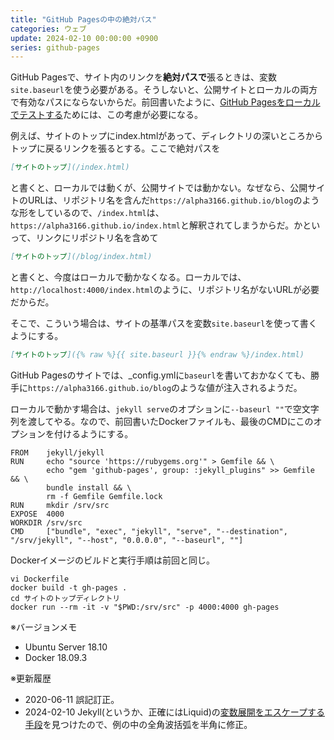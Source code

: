 ```yaml
---
title: "GitHub Pagesの中の絶対パス"
categories: ウェブ
update: 2024-02-10 00:00:00 +0900
series: github-pages
---
```


GitHub Pagesで、サイト内のリンクを**絶対パスで**張るときは、変数`site.baseurl`を使う必要がある。そうしないと、公開サイトとローカルの両方で有効なパスにならないからだ。前回書いたように、[GitHub Pagesをローカルでテストする](20190413.html)ためには、この考慮が必要になる。

例えば、サイトのトップにindex.htmlがあって、ディレクトリの深いところからトップに戻るリンクを張るとする。ここで絶対パスを

```markdown
[サイトのトップ](/index.html)
```

と書くと、ローカルでは動くが、公開サイトでは動かない。なぜなら、公開サイトのURLは、リポジトリ名を含んだ`https://alpha3166.github.io/blog`のような形をしているので、`/index.html`は、`https://alpha3166.github.io/index.html`と解釈されてしまうからだ。かといって、リンクにリポジトリ名を含めて

```markdown
[サイトのトップ](/blog/index.html)
```

と書くと、今度はローカルで動かなくなる。ローカルでは、`http://localhost:4000/index.html`のように、リポジトリ名がないURLが必要だからだ。

そこで、こういう場合は、サイトの基準パスを変数`site.baseurl`を使って書くようにする。

```markdown
[サイトのトップ]({% raw %}{{ site.baseurl }}{% endraw %}/index.html)
```

GitHub Pagesのサイトでは、_config.ymlに`baseurl`を書いておかなくても、勝手に`https://alpha3166.github.io/blog`のような値が注入されるようだ。

ローカルで動かす場合は、`jekyll serve`のオプションに`--baseurl ""`で空文字列を渡してやる。なので、前回書いたDockerファイルも、最後のCMDにこのオプションを付けるようにする。

```docker
FROM    jekyll/jekyll
RUN     echo "source 'https://rubygems.org'" > Gemfile && \
        echo "gem 'github-pages', group: :jekyll_plugins" >> Gemfile && \
        bundle install && \
        rm -f Gemfile Gemfile.lock
RUN     mkdir /srv/src
EXPOSE  4000
WORKDIR /srv/src
CMD     ["bundle", "exec", "jekyll", "serve", "--destination", "/srv/jekyll", "--host", "0.0.0.0", "--baseurl", ""]
```

Dockerイメージのビルドと実行手順は前回と同じ。

```shell
vi Dockerfile
docker build -t gh-pages .
cd サイトのトップディレクトリ
docker run --rm -it -v "$PWD:/srv/src" -p 4000:4000 gh-pages
```

※バージョンメモ

- Ubuntu Server 18.10
- Docker 18.09.3

※更新履歴

- 2020-06-11 誤記訂正。
- 2024-02-10 Jekyll(というか、正確にはLiquid)の[変数展開をエスケープする手段](https://stackoverflow.com/questions/3330979/outputting-literal-curly-braces-in-liquid-templates)を見つけたので、例の中の全角波括弧を半角に修正。
